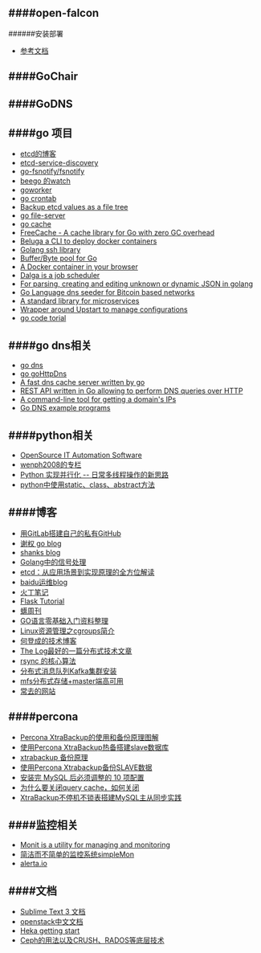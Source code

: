 ####open-falcon
---


######安装部署
-	[参考文档](http://book.open-falcon.com/zh/intro/README.html)


####GoChair
---


####GoDNS
---


####go 项目
---
-	[etcd的博客](http://daizuozhuo.github.io/)
-	[etcd-service-discovery](https://github.com/daizuozhuo/etcd-service-discovery)
-	[go-fsnotify/fsnotify](https://github.com/go-fsnotify/fsnotify/blob/master/example_test.go)
-	[beego 的watch](https://github.com/beego/bee/blob/master/watch.go)
-	[goworker](https://github.com/benmanns/goworker)
-	[go crontab](https://github.com/chunhei2008/crontab)
-	[Backup etcd values as a file tree](https://github.com/christian-blades-cb/etcdbk)
-	[go file-server](https://github.com/codeskyblue/file-server)
-	[go cache](https://github.com/pmylund/go-cache)
-	[FreeCache - A cache library for Go with zero GC overhead](https://github.com/coocood/freecache)
-	[Beluga a CLI to deploy docker containers](https://github.com/cortexmedia/Beluga)
-	[Golang ssh library](https://github.com/dynport/gossh)
-	[Buffer/Byte pool for Go](https://github.com/oxtoacart/bpool)
-	[A Docker container in your browser](https://github.com/codetainerapp/codetainer)
-	[Dalga is a job scheduler](https://github.com/cenkalti/dalga)
-	[For parsing, creating and editing unknown or dynamic JSON in golang](https://github.com/Jeffail/gabs)
-	[Go Language dns seeder for Bitcoin based networks](https://github.com/gombadi/dnsseeder)
-	[A standard library for microservices](https://github.com/go-kit/kit)
-	[Wrapper around Upstart to manage configurations](https://github.com/apourchet/tasker)
-	[go code torial](https://github.com/taysom/va)


####go dns相关
---
-	[go dns](https://github.com/yinqiwen/godns/blob/master/dnsclient.go)
-	[go goHttpDns](https://github.com/zheng-ji/goHttpDns/blob/master/src/logic/dns.go)
-	[A fast dns cache server written by go](https://github.com/kenshinx/godns)
-	[REST API written in Go allowing to perform DNS queries over HTTP](https://github.com/fcambus/rrda)
-	[A command-line tool for getting a domain's IPs](https://github.com/m3ng9i/IP-resolver)
-	[Go DNS example programs](https://github.com/miekg/exdns)


####python相关
---
-	[OpenSource IT Automation Software](https://github.com/triaquae/CrazyEye)
-	[wenph2008的专栏](http://blog.csdn.net/wenph2008/article/category/1540209)
-	[Python 实现并行化 -- 日常多线程操作的新思路](http://segmentfault.com/a/1190000000414339?utm_source=Weibo&utm_medium=shareLink&utm_campaign=socialShare)
-	[python中使用static、class、abstract方法](http://python.jobbole.com/81595/)


####博客
---
-	[用GitLab搭建自己的私有GitHub](http://segmentfault.com/a/1190000000345686)
-	[谢权 go blog](http://xiequan.info/tag/go/)
-	[shanks blog](http://shanks.leanote.com/)
-	[Golang中的信号处理](http://colobu.com/2015/10/09/Linux-Signals/?hmsr=toutiao.io&utm_medium=toutiao.io&utm_source=toutiao.io)
-	[etcd：从应用场景到实现原理的全方位解读](https://linux.cn/article-4810-weibo.html)
-	[baidu运维blog](http://op.baidu.com/category/%E5%8D%9A%E6%96%87%E7%B2%BE%E9%80%89/)
-	[火丁笔记](http://huoding.com/2011/12/18/139)
-	[Flask Tutorial](http://defshine.github.io/awesome-flask-todo/)
-	[蠎周刊](http://weekly.pychina.org/)
-	[GO语言零基础入门资料整理](http://www.jianshu.com/p/a70098a94d18)
-	[Linux资源管理之cgroups简介](http://tech.meituan.com/cgroups.html)
-	[何登成的技术博客](http://hedengcheng.com/?p=892)
-	[The Log最好的一篇分布式技术文章](http://www.cnblogs.com/foreach-break/p/notes_about_distributed_system_and_The_log.html)
-	[rsync 的核心算法](http://coolshell.cn/articles/7425.html#more-7425)
-	[分布式消息队列Kafka集群安装](http://blog.csdn.net/21aspnet/article/details/19325373)
-	[mfs分布式存储+master端高可用](http://my.oschina.net/loveleaf/blog/486699)
-	[常去的网站](http://zhuanlan.zhihu.com/netxfly/20075898)


####percona
---
-	[Percona XtraBackup的使用和备份原理图解](http://chuansong.me/n/135129)
-	[使用Percona XtraBackup热备搭建slave数据库](http://ruiaylin.github.io/2014/05/13/XtraBackup-slave/)
-	[xtrabackup 备份原理](http://www.sxrczx.com/pages/ruiaylin.github.io/2014/05/22/xtrabackup/index_1417511191681.html)
-	[使用Percona Xtrabackup备份SLAVE数据](http://blogread.cn/it/article/4085?f=wb)
-	[安装完 MySQL 后必须调整的 10 项配置](http://www.oschina.net/translate/10-mysql-settings-to-tune-after-installation)
-	[为什么要关闭query cache，如何关闭](http://imysql.com/2015/03/27/mysql-faq-why-should-we-disable-query-cache.shtml)
-	[XtraBackup不停机不锁表搭建MySQL主从同步实践](http://wsgzao.github.io/post/xtrabackup/)


####监控相关
---
-	[Monit is a utility for managing and monitoring](https://mmonit.com/monit/documentation/monit.html#NAME)
-	[简洁而不简单的监控系统simpleMon](https://github.com/51reboot/simpleMon)
-	[alerta.io](http://alerta.io/)


####文档
---
-	[Sublime Text 3 文档](http://feliving.github.io/Sublime-Text-3-Documentation/)
-	[openstack中文文档](http://docs.ocselected.org/openstack-manuals/kilo/install/rpm/content/ch_preface.html)
-	[Heka getting start](http://hekad.readthedocs.org/en/v0.10.0b1/getting_started.html)
-	[Ceph的用法以及CRUSH、RADOS等底层技术](https://github.com/tobegit3hub/ceph_from_scratch)

